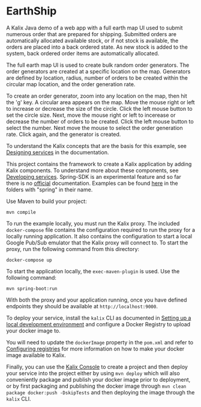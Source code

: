 # EarthShip

A Kalix Java demo of a web app with a full earth map UI used to submit numerous order that are prepared for shipping. Submitted orders are automatically allocated available stock, or if not stock is available, the orders are placed into a back ordered state. As new stock is added to the system, back ordered order items are automatically allocated.

The full earth map UI is used to create bulk random order generators. The order generators are created at a specific location on the map. Generators are defined by location, radius, number of orders to be created within the circular map location, and the order generation rate.

To create an order generator, zoom into any location on the map, then hit the 'g' key. A circular area appears on the map. Move the mouse right or left to increase or decrease the size of the circle. Click the left mouse button to set the circle size. Next, move the mouse right or left to incerease or decrease the number of orders to be created. Click the left mouse button to select the number. Next move the mouse to select the order generation rate. Click again, and the generator is created.

To understand the Kalix concepts that are the basis for this example, see [Designing services](https://docs.kalix.io/services/development-process.html) in the documentation.



This project contains the framework to create a Kalix application by adding Kalix components. To understand more about these components, see [Developing services](https://docs.kalix.io/services/). Spring-SDK is an experimental feature and so far there is no [official](https://docs.kalix.io/) documentation. Examples can be found [here](https://github.com/lightbend/kalix-jvm-sdk/tree/main/samples) in the folders with "spring" in their name.



Use Maven to build your project:

```shell
mvn compile
```



To run the example locally, you must run the Kalix proxy. The included `docker-compose` file contains the configuration required to run the proxy for a locally running application.
It also contains the configuration to start a local Google Pub/Sub emulator that the Kalix proxy will connect to.
To start the proxy, run the following command from this directory:

```shell
docker-compose up
```

To start the application locally, the `exec-maven-plugin` is used. Use the following command:

```shell
mvn spring-boot:run
```

With both the proxy and your application running, once you have defined endpoints they should be available at `http://localhost:9000`. 



To deploy your service, install the `kalix` CLI as documented in
[Setting up a local development environment](https://docs.kalix.io/setting-up/)
and configure a Docker Registry to upload your docker image to.

You will need to update the `dockerImage` property in the `pom.xml` and refer to
[Configuring registries](https://docs.kalix.io/projects/container-registries.html)
for more information on how to make your docker image available to Kalix.

Finally, you can use the [Kalix Console](https://console.kalix.io)
to create a project and then deploy your service into the project either by using `mvn deploy` which
will also conveniently package and publish your docker image prior to deployment, or by first packaging and
publishing the docker image through `mvn clean package docker:push -DskipTests` and then deploying the image
through the `kalix` CLI.
